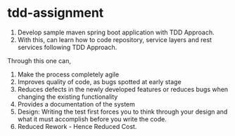 # tdd-assignment

1.  Develop sample maven spring boot application with TDD Approach.
2.  With this, can learn how to code repository, service layers and rest services following TDD Approach.

Through this one can,
1.  Make the process completely agile
2.  Improves quality of code, as bugs spotted at early stage
3.  Reduces defects in the newly developed features or reduces bugs when changing the existing functionality
4.  Provides a documentation of the system
5.  Design: Writing the test first forces you to think through your design and what it must accomplish before you write the code.
6.  Reduced Rework - Hence Reduced Cost.
